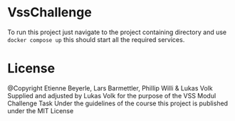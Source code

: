# VssChallenge

To run this project just navigate to the project containing directory and use `docker compose up` this should start all the required services.

# License

@Copyright Etienne Beyerle, Lars Barmettler, Phillip Willi & Lukas Volk
Supplied and adjusted by Lukas Volk for the purpose of the VSS Modul Challenge Task
Under the guidelines of the course this project is published under the MIT License
